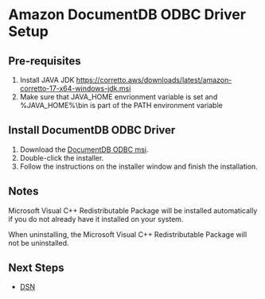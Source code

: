 # Amazon DocumentDB ODBC Driver Setup

## Pre-requisites
1. Install JAVA JDK https://corretto.aws/downloads/latest/amazon-corretto-17-x64-windows-jdk.msi
2. Make sure that JAVA_HOME envrionment variable is set and %JAVA_HOME%\bin is part of the PATH environment variable

## Install DocumentDB ODBC Driver
1. Download the [DocumentDB ODBC msi](https://github.com/aws/amazon-documentdb-odbc-driver/releases).
2. Double-click the installer.
3. Follow the instructions on the installer window and finish the installation.

## Notes
Microsoft Visual C++ Redistributable Package will be installed automatically if you do not already have it installed on your system.

When uninstalling, the Microsoft Visual C++ Redistributable Package will not be uninstalled.

## Next Steps

- [DSN](dsn-configuration.md)
